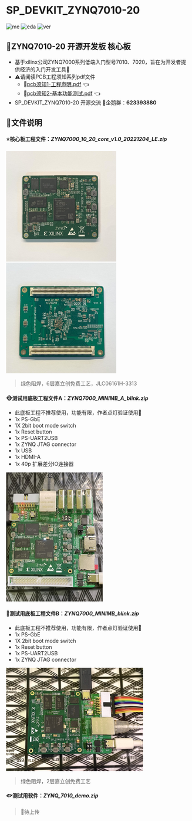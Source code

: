 # SP_DEVKIT_ZYNQ7010-20
![me](https://img.shields.io/badge/2022/12-Spray0-blue) ![eda](https://img.shields.io/badge/EDA-KiCad-red) ![ver](https://img.shields.io/badge/Version-1.0-green)

## 🤖ZYNQ7010-20 开源开发板 核心板
* 基于xilinx公司ZYNQ7000系列低端入门型号7010、7020，旨在为开发者提供经济的入门开发工具🌱
* ⚠️请阅读PCB工程须知系列pdf文件
  - 📄[pcb须知1-工程声明.pdf](https://github.com/Spray0/SP_DEVKIT_ZYNQ7010-20/blob/main/%E3%80%90%E9%87%8D%E8%A6%81%E3%80%91pcb%E9%A1%BB%E7%9F%A51-%E5%B7%A5%E7%A8%8B%E5%A3%B0%E6%98%8E.pdf) 👈
  - 📄[pcb须知2-基本功能测试.pdf](https://github.com/Spray0/SP_DEVKIT_ZYNQ7010-20/blob/main/%E3%80%90%E9%87%8D%E8%A6%81%E3%80%91pcb%E9%A1%BB%E7%9F%A52-%E5%9F%BA%E6%9C%AC%E5%8A%9F%E8%83%BD%E6%B5%8B%E8%AF%95.pdf) 👈
* SP_DEVKIT_ZYNQ7010-20 开源交流 🐧企鹅群：**623393880**

## 📁文件说明
#### ⭐核心板工程文件：*ZYNQ7000_10_20_core_v1.0_20221204_LE.zip*
<img src=".\image\zynq_01.JPG" height = "300" alt="brd1" />  <img src=".\image\zynq_02.JPG" height = "300" alt="brd2" />

> 绿色阻焊，6层嘉立创免费工艺，JLC06161H-3313

#### 🐵测试用底板工程文件A：*ZYNQ7000_MINIMB_A_blink.zip*
* 此底板工程不推荐使用，功能有限，作者点灯验证使用🐸
* 1x PS-GbE
* 1X 2bit boot mode switch
* 1x Reset button
* 1x PS-UART2USB
* 1x ZYNQ JTAG connector
* 1x USB
* 1x HDMI-A
* 1x 40p 扩展差分IO连接器
<img src=".\image\zynq_minimb_a.JPG" height = "350" alt="brd" />

#### 🐢测试用底板工程文件B：*ZYNQ7000_MINIMB_blink.zip*
* 此底板工程不推荐使用，功能有限，作者点灯验证使用🐸
* 1x PS-GbE
* 1X 2bit boot mode switch
* 1x Reset button
* 1x PS-UART2USB
* 1x ZYNQ JTAG connector
<img src=".\image\zynq_minimb.JPG" height = "280" alt="brd" />

> 绿色阻焊，2层嘉立创免费工艺

#### 🐟测试用软件：*ZYNQ_7010_demo.zip*
> 🐌待上传
